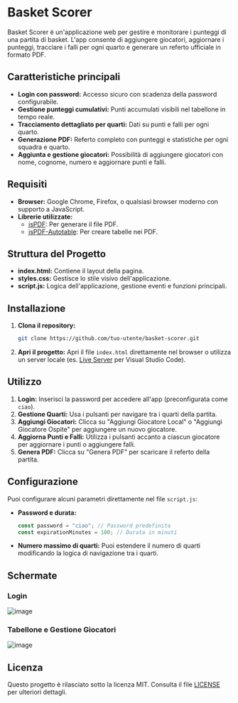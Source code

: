 # Basket Scorer

Basket Scorer è un'applicazione web per gestire e monitorare i punteggi di una partita di basket.
L'app consente di aggiungere giocatori, aggiornare i punteggi, tracciare i falli per ogni quarto e generare un referto ufficiale in formato PDF.

## Caratteristiche principali

- **Login con password:** Accesso sicuro con scadenza della password configurabile.
- **Gestione punteggi cumulativi:** Punti accumulati visibili nel tabellone in tempo reale.
- **Tracciamento dettagliato per quarti:** Dati su punti e falli per ogni quarto.
- **Generazione PDF:** Referto completo con punteggi e statistiche per ogni squadra e quarto.
- **Aggiunta e gestione giocatori:** Possibilità di aggiungere giocatori con nome, cognome, numero e aggiornare punti e falli.

## Requisiti

- **Browser:** Google Chrome, Firefox, o qualsiasi browser moderno con supporto a JavaScript.
- **Librerie utilizzate:**
  - [jsPDF](https://github.com/parallax/jsPDF): Per generare il file PDF.
  - [jsPDF-Autotable](https://github.com/simonbengtsson/jsPDF-AutoTable): Per creare tabelle nei PDF.

## Struttura del Progetto

- **index.html:** Contiene il layout della pagina.
- **styles.css:** Gestisce lo stile visivo dell'applicazione.
- **script.js:** Logica dell'applicazione, gestione eventi e funzioni principali.

## Installazione

1. **Clona il repository:**
   ```bash
   git clone https://github.com/tuo-utente/basket-scorer.git
   ```

2. **Apri il progetto:**
   Apri il file `index.html` direttamente nel browser o utilizza un server locale (es. [Live Server](https://marketplace.visualstudio.com/items?itemName=ritwickdey.LiveServer) per Visual Studio Code).

## Utilizzo

1. **Login:** Inserisci la password per accedere all'app (preconfigurata come `ciao`).
2. **Gestione Quarti:** Usa i pulsanti per navigare tra i quarti della partita.
3. **Aggiungi Giocatori:** Clicca su "Aggiungi Giocatore Local" o "Aggiungi Giocatore Ospite" per aggiungere un nuovo giocatore.
4. **Aggiorna Punti e Falli:** Utilizza i pulsanti accanto a ciascun giocatore per aggiornare i punti o aggiungere falli.
5. **Genera PDF:** Clicca su "Genera PDF" per scaricare il referto della partita.

## Configurazione

Puoi configurare alcuni parametri direttamente nel file `script.js`:

- **Password e durata:**
  ```javascript
  const password = "ciao"; // Password predefinita
  const expirationMinutes = 100; // Durata in minuti
  ```

- **Numero massimo di quarti:**
  Puoi estendere il numero di quarti modificando la logica di navigazione tra i quarti.

## Schermate

### Login
![image](https://github.com/user-attachments/assets/5a560d20-4528-4ea0-a06a-9772157b751e)


### Tabellone e Gestione Giocatori
![image](https://github.com/user-attachments/assets/fcc91c23-d8ca-489e-8a29-135c0eba22a3)



## Licenza

Questo progetto è rilasciato sotto la licenza MIT. Consulta il file [LICENSE](LICENSE) per ulteriori dettagli.

